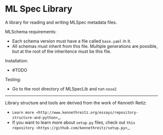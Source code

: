 ML Spec Library
========================

A library for reading and writing MLSpec metadata files.

MLSchema requirements:
- Each schema version must have a file called ``base.yaml`` in it.
- All schemas must inherit from this file. Multiple generations are possible, but at the root of the inheritence must be this file.

Installation:
- #TODO

Testing:
- Go to the root directory of MLSpecLib and run ``nose2``




---------------------------
Library structure and tools are derived from the work of Kenneth Reitz:

- `Learn more <http://www.kennethreitz.org/essays/repository-structure-and-python>`_.
- If you want to learn more about ``setup.py`` files, check out `this repository <https://github.com/kennethreitz/setup.py>`_.
